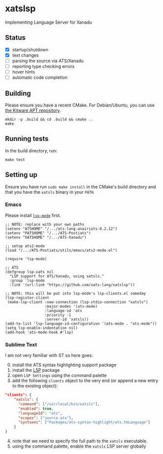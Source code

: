 # xatslsp

Implementing Language Server for Xanadu

## Status

- [x] startup/shutdown
- [x] text changes
- [ ] parsing the source via ATS/Xanadu
- [ ] reporting type checking errors
- [ ] hover hints
- [ ] automatic code completion

## Building

Please ensure you have a recent CMake. For Debian/Ubuntu, you can use
[the Kitware APT repository](https://apt.kitware.com/).

``` shell
mkdir -p .build && cd .build && cmake ..
make
```

## Running tests

In the build directory, run:

``` shell
make test
```

## Setting up

Ensure you have run `sudo make install` in the CMake's build directory
and that you have the `xatsls` binary in your `PATH`.

### Emacs

Please install [`lsp-mode`](https://github.com/emacs-lsp/lsp-mode) first.

``` emacs-lisp
;; NOTE: replace with your own paths
(setenv "ATSHOME" "/.../ats-lang-anairiats-0.2.12")
(setenv "PATSHOME" "/.../ATS-Postiats")
(setenv "XATSHOME" "/.../ATS-Xanadu")

;; setup ats2-mode
(load "/.../ATS-Postiats/utils/emacs/ats2-mode.el")

(require 'lsp-mode)

;; ATS
(defgroup lsp-xats nil
  "LSP support for ATS/Xanadu, using xatsls."
  :group 'lsp-mode
  :link '(url-link "https://github.com/xats-lang/xatslsp"))

;; NOTE: this will be put into lsp-mode's lsp-clients.el someday
(lsp-register-client
 (make-lsp-client :new-connection (lsp-stdio-connection "xatsls")
                  :major-modes '(ats-mode)
                  :language-id 'ats
                  :priority -1
                  :server-id 'xatsls))
(add-to-list 'lsp-language-id-configuration '(ats-mode . "ats-mode"))
(setq lsp-enable-indentation nil)
(add-hook 'ats-mode-hook #'lsp)
```

### Sublime Text

I am not very familiar with ST so here goes:

0. install the ATS syntax highlighting support package
1. install the [LSP](https://github.com/sublimelsp/LSP) package
2. open `LSP Settings` using the command palette
3. add the following `clients` object to the very end (or append a new
   entry to the existing object):

``` json
"clients": {
    "xatsls": {
      "command": ["/usr/local/bin/xatsls"],
      "enabled": true,
      "languageId": "ats",
      "scopes": ["source.ats"],
      "syntaxes": ["Packages/ats-syntax-highlight/ats.tmLanguage"]
    }
}
```

4. note that we need to specify the full path to the `xatsls`
   executable.
5. using the command palette, enable the `xatsls` LSP server globally
